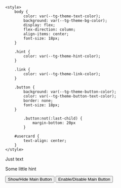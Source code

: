 ﻿<!DOCTYPE html>
<html>
<head>
    <meta charset="UTF-8">
    <meta http-equiv="X-UA-Compatible" content="IE=edge">
    <meta name="viewport" content="width=device-width, initial-scale=1.0">
    <title>Test Telegram WebApps API</title>
    <script src="https://telegram.org/js/telegram-web-app.js"></script> <!--Подключаем скрипт от телеграм-->

    <style>
        body {
            color: var(--tg-theme-text-color);
            background: var(--tg-theme-bg-color);
            display: flex;
            flex-direction: column;
            align-items: center;
            font-size: 18px;
        }

        .hint {
            color: var(--tg-theme-hint-color);
        }

        .link {
            color: var(--tg-theme-link-color);
        }

        .button {
            background: var(--tg-theme-button-color);
            color: var(--tg-theme-button-text-color);
            border: none;
            font-size: 18px;
        }

            .button:not(:last-child) {
                margin-bottom: 20px
            }

        #usercard {
            text-align: center;
        }
    </style>
</head>

<body>
    <div id="usercard">
        <!--Карта профиля, человека, который к нам обратился-->
    </div>
    <p>Just text</p> <!--Просто текст для проверки-->
    <p class="hint">Some little hint</p> <!--Просто текст-подсказка для проверки-->
    <button id="btn" class="button">Show/Hide Main Button</button> <!--Кнопка, чтобы скрыть / показать основную кнопку-->
    <button id="btnED" class="button">Enable/Disable Main Button</button> <!--Кнопка, чтобы сделать кнопку активной/неактивной-->
</body>

<script>
   let tg = window.Telegram.WebApp; //получаем объект webapp телеграма

   tg.expand(); //расширяем на все окно

   tg.MainButton.text = "Changed Text"; //изменяем текст кнопки
   tg.MainButton.setText("Changed Text1"); //изменяем текст кнопки иначе
   tg.MainButton.textColor = "#F55353"; //изменяем цвет текста кнопки
   tg.MainButton.color = "#143F6B"; //изменяем цвет бэкграунда кнопки
   tg.MainButton.setParams({"color": "#143F6B"}); //так изменяются все параметры

   let btn = document.getElementById("btn"); //получаем кнопку скрыть/показать

   btn.addEventListener('click', function(){ //вешаем событие на нажатие html-кнопки
      if (tg.MainButton.isVisible){ //если кнопка показана
         tg.MainButton.hide() //скрываем кнопку
      }
      else{ //иначе
         tg.MainButton.show() //показываем
      }
   });

   let btnED = document.getElementById("btnED"); //получаем кнопку активировать/деактивировать
   btnED.addEventListener('click', function(){ //вешаем событие на нажатие html-кнопки
      if (tg.MainButton.isActive){ //если кнопка показана
         tg.MainButton.setParams({"color": "#E0FFFF"}); //меняем цвет
         tg.MainButton.disable() //скрываем кнопку
      }
      else{ //иначе
         tg.MainButton.setParams({"color": "#143F6B"}); //меняем цвет
         tg.MainButton.enable() //показываем
      }
   });

   Telegram.WebApp.onEvent('mainButtonClicked', function(){
      tg.sendData("some string that we need to send");
      //при клике на основную кнопку отправляем данные в строковом виде
   });


   let usercard = document.getElementById("usercard"); //получаем блок usercard
   let datag = "Blsbls";
tg.initData = (data) => {
  const parsedData = JSON.parse(data.data);
  //datag = data.data // { field1: "content3", field2: 10 }
  // Используйте полученные данные в вашем веб-приложении
};
   let profName = document.createElement('p'); //создаем параграф
   profName.innerText = `${tg.initDataUnsafe.user.first_name}
   ${tg.initDataUnsafe.user.last_name}
   ${BLb}
   ${tg.initDataUnsafe.user.username} (${tg.initDataUnsafe.user.language_code})`;
   //выдем имя, "фамилию", через тире username и код языка
   usercard.appendChild(profName); //добавляем

   let userid = document.createElement('p'); //создаем еще параграф
   userid.innerText = `${datag}`; //показываем user_id
   usercard.appendChild(userid); //добавляем


   //работает только в attachment menu
   // let pic = document.createElement('img'); //создаем img
   // pic.src = tg.initDataUnsafe.user.photo_url; //задаём src
   // usercard.appendChild(pic); //добавляем элемент в карточку
</script>
</html>
